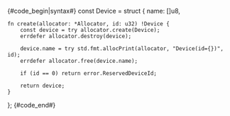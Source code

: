 {#code_begin|syntax#}
const Device = struct {
    name: []u8,

    fn create(allocator: *Allocator, id: u32) !Device {
        const device = try allocator.create(Device);
        errdefer allocator.destroy(device);

        device.name = try std.fmt.allocPrint(allocator, "Device(id={})", id);
        errdefer allocator.free(device.name);

        if (id == 0) return error.ReservedDeviceId;

        return device;
    }
};
{#code_end#}